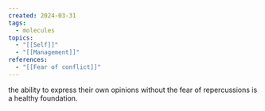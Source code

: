 ```yaml
---
created: 2024-03-31
tags:
  - molecules
topics:
  - "[[Self]]"
  - "[[Management]]"
references:
  - "[[Fear of conflict]]"
---
```


the ability to express their own opinions without the fear of repercussions is a healthy foundation.
